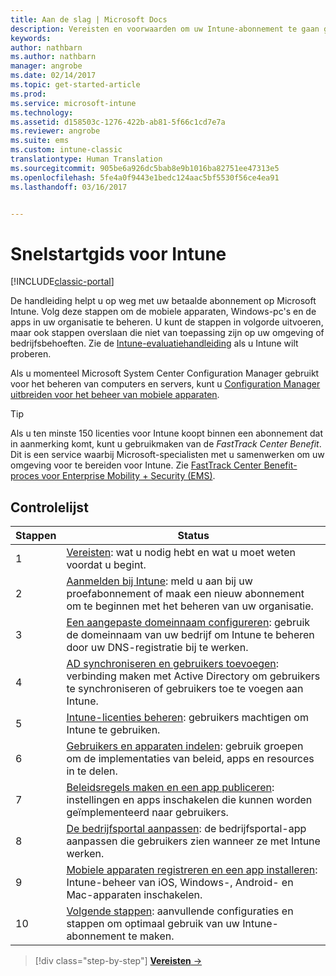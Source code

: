 ```yaml
---
title: Aan de slag | Microsoft Docs
description: Vereisten en voorwaarden om uw Intune-abonnement te gaan gebruiken
keywords: 
author: nathbarn
ms.author: nathbarn
manager: angrobe
ms.date: 02/14/2017
ms.topic: get-started-article
ms.prod: 
ms.service: microsoft-intune
ms.technology: 
ms.assetid: d158503c-1276-422b-ab81-5f66c1cd7e7a
ms.reviewer: angrobe
ms.suite: ems
ms.custom: intune-classic
translationtype: Human Translation
ms.sourcegitcommit: 905be6a926dc5bab8e9b1016ba82751ee47313e5
ms.openlocfilehash: 5fe4a0f9443e1bedc124aac5bf5530f56ce4ea91
ms.lasthandoff: 03/16/2017


---
```



# <a name="intune-quick-start-guide"></a>Snelstartgids voor Intune

[!INCLUDE[classic-portal](../includes/classic-portal.md)]

De handleiding helpt u op weg met uw betaalde abonnement op Microsoft Intune. Volg deze stappen om de mobiele apparaten, Windows-pc's en de apps in uw organisatie te beheren. U kunt de stappen in volgorde uitvoeren, maar ook stappen overslaan die niet van toepassing zijn op uw omgeving of bedrijfsbehoeften. Zie de [Intune-evaluatiehandleiding](/intune/understand-explore/get-started-with-a-30-day-trial-of-microsoft-intune) als u Intune wilt proberen.  

Als u momenteel Microsoft System Center Configuration Manager gebruikt voor het beheren van computers en servers, kunt u [Configuration Manager uitbreiden voor het beheer van mobiele apparaten](https://docs.microsoft.com/sccm/mdm/understand/choose-between-standalone-intune-and-hybrid-mobile-device-management).

>[!TIP]
>Als u ten minste 150 licenties voor Intune koopt binnen een abonnement dat in aanmerking komt, kunt u gebruikmaken van de *FastTrack Center Benefit*. Dit is een service waarbij Microsoft-specialisten met u samenwerken om uw omgeving voor te bereiden voor Intune. Zie [FastTrack Center Benefit-proces voor Enterprise Mobility + Security (EMS)](https://docs.microsoft.com/enterprise-mobility-security/Solutions/enterprise-mobility-fasttrack-program).

## <a name="checklist"></a>Controlelijst

| Stappen | Status  |
| ------------- |-------------|
| 1  | [Vereisten](what-to-know-before-you-start-microsoft-intune.md): wat u nodig hebt en wat u moet weten voordat u begint.|
| 2 |  [Aanmelden bij Intune](start-with-a-paid-subscription-to-microsoft-intune-step-1.md): meld u aan bij uw proefabonnement of maak een nieuw abonnement om te beginnen met het beheren van uw organisatie.   |  
| 3 | [Een aangepaste domeinnaam configureren](start-with-a-paid-subscription-to-microsoft-intune-step-2.md): gebruik de domeinnaam van uw bedrijf om Intune te beheren door uw DNS-registratie bij te werken.   |
| 4 | [AD synchroniseren en gebruikers toevoegen](start-with-a-paid-subscription-to-microsoft-intune-step-3.md): verbinding maken met Active Directory om gebruikers te synchroniseren of gebruikers toe te voegen aan Intune.  |
| 5 | [Intune-licenties beheren](start-with-a-paid-subscription-to-microsoft-intune-step-4.md): gebruikers machtigen om Intune te gebruiken.|
| 6 | [Gebruikers en apparaten indelen](start-with-a-paid-subscription-to-microsoft-intune-step-5.md): gebruik groepen om de implementaties van beleid, apps en resources in te delen. |
| 7 | [Beleidsregels maken en een app publiceren](start-with-a-paid-subscription-to-microsoft-intune-step-6.md): instellingen en apps inschakelen die kunnen worden geïmplementeerd naar gebruikers. |
| 8 | [De bedrijfsportal aanpassen](start-with-a-paid-subscription-to-microsoft-intune-step-7.md): de bedrijfsportal-app aanpassen die gebruikers zien wanneer ze met Intune werken.  |
| 9 | [Mobiele apparaten registreren en een app installeren](start-with-a-paid-subscription-to-microsoft-intune-step-8.md): Intune-beheer van iOS, Windows-, Android- en Mac-apparaten inschakelen. |
|10 | [Volgende stappen](post-configuration-tasks.md): aanvullende configuraties en stappen om optimaal gebruik van uw Intune-abonnement te maken.|


>[!div class="step-by-step"]
[**Vereisten** &rarr;](what-to-know-before-you-start-microsoft-intune.md)

